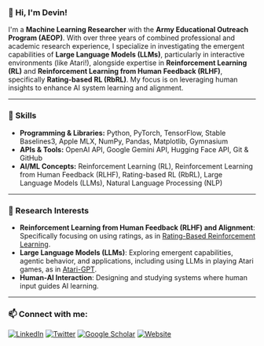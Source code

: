 ### 👋 Hi, I'm Devin!

I'm a **Machine Learning Researcher** with the **Army Educational Outreach Program (AEOP)**. With over three years of combined professional and academic research experience, I specialize in investigating the emergent capabilities of **Large Language Models (LLMs)**, particularly in interactive environments (like Atari!), alongside expertise in **Reinforcement Learning (RL)** and **Reinforcement Learning from Human Feedback (RLHF)**, specifically **Rating-based RL (RbRL)**. My focus is on leveraging human insights to enhance AI system learning and alignment.

---

### 🧠 Skills

*   **Programming & Libraries:** Python, PyTorch, TensorFlow, Stable Baselines3, Apple MLX, NumPy, Pandas, Matplotlib, Gymnasium
*   **APIs & Tools:** OpenAI API, Google Gemini API, Hugging Face API, Git & GitHub
*   **AI/ML Concepts:** Reinforcement Learning (RL), Reinforcement Learning from Human Feedback (RLHF), Rating-based RL (RbRL), Large Language Models (LLMs), Natural Language Processing (NLP)

---

### 🔭 Research Interests

*   **Reinforcement Learning from Human Feedback (RLHF) and Alignment**: Specifically focusing on using ratings, as in [Rating-Based Reinforcement Learning](https://arxiv.org/abs/2307.16348).
*   **Large Language Models (LLMs)**: Exploring emergent capabilities, agentic behavior, and applications, including using LLMs in playing Atari games, as in [Atari-GPT](https://arxiv.org/abs/2408.15950).
*   **Human-AI Interaction**: Designing and studying systems where human input guides AI learning.

---

### 📫 Connect with me:

[![LinkedIn](https://img.shields.io/badge/LinkedIn-0077B5?style=for-the-badge&logo=linkedin&logoColor=white)](https://www.linkedin.com/in/devinwhiteai/)
[![Twitter](https://img.shields.io/badge/X-000000?style=for-the-badge&logo=x&logoColor=white)](https://x.com/DevinWhiteAI)
[![Google Scholar](https://img.shields.io/badge/Google%20Scholar-4285F4?style=for-the-badge&logo=google-scholar&logoColor=white)](https://scholar.google.com/citations?user=9sorVs8AAAAJ&hl=en)
[![Website](https://img.shields.io/badge/Website-333333?style=for-the-badge&logo=About.me&logoColor=white)](https://dev1nw.github.io/)
